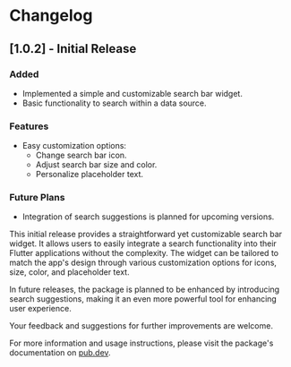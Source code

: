 # Changelog

## [1.0.2] - Initial Release
### Added
- Implemented a simple and customizable search bar widget.
- Basic functionality to search within a data source.

### Features
- Easy customization options:
  - Change search bar icon.
  - Adjust search bar size and color.
  - Personalize placeholder text.

### Future Plans
- Integration of search suggestions is planned for upcoming versions.

This initial release provides a straightforward yet customizable search bar widget. It allows users to easily integrate a search functionality into their Flutter applications without the complexity. The widget can be tailored to match the app's design through various customization options for icons, size, color, and placeholder text.

In future releases, the package is planned to be enhanced by introducing search suggestions, making it an even more powerful tool for enhancing user experience.

Your feedback and suggestions for further improvements are welcome.

For more information and usage instructions, please visit the package's documentation on [pub.dev](https://pub.dev/packages/your_package_name).

